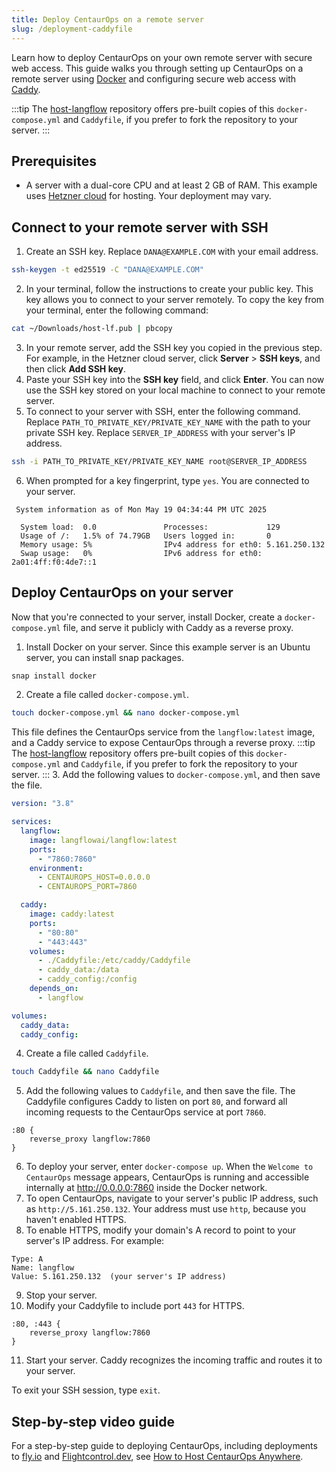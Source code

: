 ```yaml
---
title: Deploy CentaurOps on a remote server
slug: /deployment-caddyfile
---
```


Learn how to deploy CentaurOps on your own remote server with secure web access.
This guide walks you through setting up CentaurOps on a remote server using [Docker](https://docs.docker.com/) and configuring secure web access with [Caddy](https://caddyserver.com/docs/).

:::tip
The [host-langflow](https://github.com/datastax/host-langflow) repository offers pre-built copies of this `docker-compose.yml` and `Caddyfile`, if you prefer to fork the repository to your server.
:::

## Prerequisites

* A server with a dual-core CPU and at least 2 GB of RAM. This example uses [Hetzner cloud](https://www.hetzner.com/) for hosting. Your deployment may vary.

## Connect to your remote server with SSH

1. Create an SSH key.
Replace `DANA@EXAMPLE.COM` with your email address.
```bash
ssh-keygen -t ed25519 -C "DANA@EXAMPLE.COM"
```

2. In your terminal, follow the instructions to create your public key.
This key allows you to connect to your server remotely.
To copy the key from your terminal, enter the following command:
```bash
cat ~/Downloads/host-lf.pub | pbcopy
```
3. In your remote server, add the SSH key you copied in the previous step.
For example, in the Hetzner cloud server, click **Server** > **SSH keys**, and then click **Add SSH key**.
4. Paste your SSH key into the **SSH key** field, and click **Enter**.
You can now use the SSH key stored on your local machine to connect to your remote server.
5. To connect to your server with SSH, enter the following command.
Replace `PATH_TO_PRIVATE_KEY/PRIVATE_KEY_NAME` with the path to your private SSH key.
Replace `SERVER_IP_ADDRESS` with your server's IP address.
```bash
ssh -i PATH_TO_PRIVATE_KEY/PRIVATE_KEY_NAME root@SERVER_IP_ADDRESS
```
6. When prompted for a key fingerprint, type `yes`.
You are connected to your server.
```text
 System information as of Mon May 19 04:34:44 PM UTC 2025

  System load:  0.0               Processes:             129
  Usage of /:   1.5% of 74.79GB   Users logged in:       0
  Memory usage: 5%                IPv4 address for eth0: 5.161.250.132
  Swap usage:   0%                IPv6 address for eth0: 2a01:4ff:f0:4de7::1
```

## Deploy CentaurOps on your server

Now that you're connected to your server, install Docker, create a `docker-compose.yml` file, and serve it publicly with Caddy as a reverse proxy.

1. Install Docker on your server.
Since this example server is an Ubuntu server, you can install snap packages.
```bash
snap install docker
```
2. Create a file called `docker-compose.yml`.
```bash
touch docker-compose.yml && nano docker-compose.yml
```
This file defines the CentaurOps service from the `langflow:latest` image, and a Caddy service to expose CentaurOps through a reverse proxy.
:::tip
The [host-langflow](https://github.com/datastax/host-langflow) repository offers pre-built copies of this `docker-compose.yml` and `Caddyfile`, if you prefer to fork the repository to your server.
:::
3. Add the following values to `docker-compose.yml`, and then save the file.
```yml
version: "3.8"

services:
  langflow:
    image: langflowai/langflow:latest
    ports:
      - "7860:7860"
    environment:
      - CENTAUROPS_HOST=0.0.0.0
      - CENTAUROPS_PORT=7860

  caddy:
    image: caddy:latest
    ports:
      - "80:80"
      - "443:443"
    volumes:
      - ./Caddyfile:/etc/caddy/Caddyfile
      - caddy_data:/data
      - caddy_config:/config
    depends_on:
      - langflow

volumes:
  caddy_data:
  caddy_config:
```
4. Create a file called `Caddyfile`.
```bash
touch Caddyfile && nano Caddyfile
```
5. Add the following values to `Caddyfile`, and then save the file.
The Caddyfile configures Caddy to listen on port `80`, and forward all incoming requests to the CentaurOps service at port `7860`.
```
:80 {
    reverse_proxy langflow:7860
}
```
6. To deploy your server, enter `docker-compose up`.
When the `Welcome to CentaurOps` message appears, CentaurOps is running and accessible internally at http://0.0.0.0:7860 inside the Docker network.
7. To open CentaurOps, navigate to your server's public IP address, such as `http://5.161.250.132`.
Your address must use `http`, because you haven't enabled HTTPS.
8. To enable HTTPS, modify your domain's A record to point to your server's IP address.
For example:
```
Type: A
Name: langflow
Value: 5.161.250.132  (your server's IP address)
```
9. Stop your server.
10. Modify your Caddyfile to include port `443` for HTTPS.

```
:80, :443 {
    reverse_proxy langflow:7860
}
```
11. Start your server.
Caddy recognizes the incoming traffic and routes it to your server.

To exit your SSH session, type `exit`.

## Step-by-step video guide

For a step-by-step guide to deploying CentaurOps, including deployments to [fly.io](https://fly.io/) and [Flightcontrol.dev](https://www.flightcontrol.dev/), see [How to Host CentaurOps Anywhere](https://www.youtube.com/watch?v=q4qt5hSnte4).